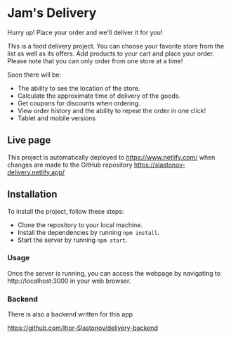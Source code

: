 # Jam's Delivery

Hurry up! Place your order and we'll deliver it for you!

This is a food delivery project. You can choose your favorite store from the
list as well as its offers. Add products to your cart and place your order.
Please note that you can only order from one store at a time!

Soon there will be:

- The ability to see the location of the store.
- Calculate the approximate time of delivery of the goods.
- Get coupons for discounts when ordering.
- View order history and the ability to repeat the order in one click!
- Tablet and mobile versions

## Live page
This project is automatically deployed to https://www.netlify.com/ when changes are made to the GitHub repository
https://slastonov-delivery.netlify.app/

## Installation

To install the project, follow these steps:

- Clone the repository to your local machine.
- Install the dependencies by running `npm install`.
- Start the server by running `npm start`.

### Usage

Once the server is running, you can access the webpage by navigating to
http://localhost:3000 in your web browser.

### Backend

There is also a backend written for this app

https://github.com/Ihor-Slastonov/delivery-backend
